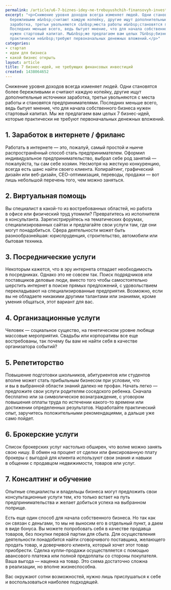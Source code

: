 ```yaml
---
permalink: /article/u6-7-biznes-idey-ne-trebuyushchih-finansovyh-investiciy
excerpt: "<p>Снижение уровня доходов всегда изменяет людей. Одни становятся более
  бережливыми и&nbsp;считают каждую копейку, другие ищут дополнительные источники
  заработка, третьи увольняются с&nbsp;места работы и&nbsp;становятся предпринимателями.
  Последних меньше всего, ведь бытует мнение, что для начала собственного бизнеса
  нужен стартовый капитал. Мы&nbsp;же предлагаем вам целых 7&nbsp;бизнес-идей, которые
  практически не&nbsp;требуют первоначальных денежных вложений.</p>"
categories:
- стартап
- идеи для бизнеса
- какой бизнес открыть
layout: article
title: 7 бизнес-идей, не требующих финансовых инвестиций
created: 1438064652
---
```

Снижение уровня доходов всегда изменяет людей. Одни становятся более бережливыми и считают каждую копейку, другие ищут дополнительные источники заработка, третьи увольняются с места работы и становятся предпринимателями. Последних меньше всего, ведь бытует мнение, что для начала собственного бизнеса нужен стартовый капитал. Мы же предлагаем вам целых 7 бизнес-идей, которые практически не требуют первоначальных денежных вложений.

## 1. Заработок в интернете / фриланс ##

Работать в интернете — это, пожалуй, самый простой и нынче распространённый способ стать предпринимателем. Оформил индивидуальное предпринимательство, выбрал себе род занятий — пожалуйста, ты сам себе хозяин. Несмотря на жесткую конкуренцию, всегда есть шанс найти своего клиента. Копирайтинг, графический дизайн или веб-дизайн, СЕО-оптимизация, переводы, продажи — вот лишь небольшой перечень того, чем можно заняться.

## 2. Виртуальная помощь ##

Вы специалист в какой-то из востребованных областей, но работа в офисе или физический труд утомили? Превратитесь из исполнителя в консультанта. Зарегистрируйтесь на тематических форумах, специализированных сайтах и предлагайте свои услуги там, где они могут понадобиться. Сфера деятельности может быть разнообразнейшая: юриспруденция, строительство, автомобили или бытовая техника.

## 3. Посреднические услуги ##

Некоторым кажется, что в эру интернета отпадает необходимость в посредниках. Однако это не совсем так. Поиск подрядчиков или поставщиков деловые люди, вместо того чтобы самостоятельно шерстить интернет в поиске прямых предложений, с удовольствием перекладывают на специализированные предприятия. Возможно, если вы не обладаете никакими другими талантами или знаниями, кроме умения общаться, этот вариант для вас.

## 4. Организационные услуги ##

Человек — социальное существо, на генетическом уровне любяще массовые мероприятия. Свадьбы или корпоративы все еще востребованы, так почему бы вам не найти себя в качестве организатора событий?

## 5. Репетиторство ##

Повышение подготовки школьников, абитуриентов или студентов вполне может стать прибыльным бизнесом при условии, что и вы в выбранной области знаний далеко не профан. Начать легко — предложите свои услуги родителям соседского ребенка. Сначала бесплатно или за символическое вознаграждение, с уговором повышения оплаты труда по истечении какого-то времени или достижении определенных результатов. Наработайте практический опыт, заручитесь положительными рекомендациями, а дальше уже само пойдет.

## 6. Брокерские услуги ##

Список брокерских услуг настолько обширен, что волне можно занять свою нишу. В обмен на процент от сделки или фиксированную плату брокеры с выгодой для клиента используют свои знания и навыки в общении с продавцом недвижимости, товаров или услуг.

## 7. Консалтинг и обучение ##

Опытные специалисты и владельцы бизнеса могут предложить свои консультационные услуги тем, кто только встает на путь предпринимательства и желает добиться успеха на выбранном поприще.

Есть еще один способ для начала собственного бизнеса. Но так как он связан с деньгами, то мы не выносим его в отдельный пункт, а даем в виде бонуса. Вы можете попробовать себя в качестве продавца товаров, без покупки первой партии для сбыта. Для осуществления деятельности понадобится найти сговорчивого поставщика, желающего продать товар, и доверчивого клиента, который хочет этот товар приобрести. Сделка купли-продажи осуществляется с помощью авансового платежа или полной предоплаты со стороны покупателя. Ваша выгода — наценка на товар. Это схема достаточно сложна в реализации, но вполне жизнеспособна.

Вас окружают сотни возможностей, нужно лишь прислушаться к себе и воспользоваться наиболее подходящей.
